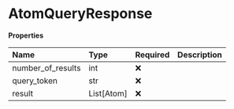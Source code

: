 # AtomQueryResponse

**Properties**

| Name              | Type       | Required | Description |
| :---------------- | :--------- | :------- | :---------- |
| number_of_results | int        | ❌       |             |
| query_token       | str        | ❌       |             |
| result            | List[Atom] | ❌       |             |

